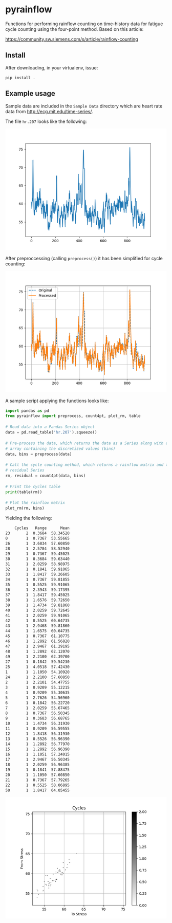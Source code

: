 # pyrainflow

Functions for performing rainflow counting on time-history data for fatigue
cycle counting using the four-point method. Based on this article:

https://community.sw.siemens.com/s/article/rainflow-counting

## Install

After downloading, in your virtualenv, issue:

    pip install .

## Example usage

Sample data are included in the `Sample Data` directory which are heart rate
data from http://ecg.mit.edu/time-series/.

The file `hr.207` looks like the following:

![](Images/hr.207.png)

After preproccessing (calling `preprocess()`) it has been simplified for cycle
counting:

![](Images/hr.207_processed.png)

A sample script applying the functions looks like:

```Python
import pandas as pd
from pyrainflow import preprocess, count4pt, plot_rm, table

# Read data into a Pandas Series object
data = pd.read_table('hr.207').squeeze()

# Pre-process the data, which returns the data as a Series along with a numpy
# array containing the discretized values (bins)
data, bins = preprocess(data)

# Call the cycle counting method, which returns a rainflow matrix and the
# residual Series
rm, residual = count4pt(data, bins)

# Print the cycles table
print(table(rm))

# Plot the rainflow matrix
plot_rm(rm, bins)
```

Yielding the following:

```
    Cycles   Range      Mean
23       2  0.3684  58.34520
0        1  0.7367  53.55665
26       1  3.6834  57.60850
28       1  2.5784  58.52940
29       1  0.7367  59.45025
30       1  0.3684  59.63440
31       1  2.0259  58.98975
32       1  0.1841  59.91065
33       1  1.8417  59.26605
34       1  0.7367  59.81855
35       1  0.5525  59.91065
36       1  2.3943  59.17395
37       1  1.8417  59.45025
38       1  1.6576  59.72650
39       1  1.4734  59.81860
40       1  2.0259  59.72645
41       1  2.0259  59.91065
42       1  0.5525  60.64735
43       1  2.9468  59.81860
44       1  1.6575  60.64735
45       1  0.7367  61.10775
46       1  1.2892  61.56820
47       1  2.9467  61.29195
48       1  1.2892  62.12070
49       1  2.2100  62.39700
27       1  0.1842  59.54230
25       1  4.0518  57.42430
1        1  1.1050  54.10920
24       1  2.2100  57.60850
2        1  2.2101  54.47755
3        1  0.9209  55.12215
4        1  0.9209  55.30635
5        1  2.7626  54.56960
6        1  0.1842  56.22720
7        1  2.0259  55.67465
8        1  0.7367  56.50345
9        1  0.3683  56.68765
10       1  1.4734  56.31930
11       1  0.9209  56.59555
12       1  1.8418  56.31930
13       1  0.5526  56.96390
14       1  1.2892  56.77970
15       1  1.2892  56.96390
16       1  1.1051  57.24015
17       1  2.9467  56.50345
18       1  2.0259  56.96385
19       1  0.1841  57.88475
20       1  1.1050  57.60850
21       1  0.7367  57.79265
22       1  0.5525  58.06895
50       1  1.8417  64.05455
```

![](Images\demo_output_rainflow_matrix.png)